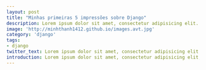 ```yaml
---
layout: post
title: "Minhas primeiras 5 impressões sobre Django"
description: Lorem ipsum dolor sit amet, consectetur adipisicing elit.
image: 'http://minhthanh1412.github.io/images.avt.jpg'
category: 'django'
tags:
- django
twitter_text: Lorem ipsum dolor sit amet, consectetur adipisicing elit.
introduction: Lorem ipsum dolor sit amet, consectetur adipisicing elit, sed do eiusmod tempor incididunt ut labore et dolore magna aliqua.
---
```

